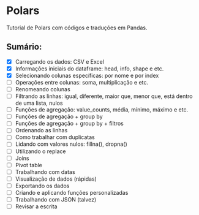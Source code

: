 # Polars

Tutorial de Polars com códigos e traduções em Pandas.

## Sumário:

- [X] Carregando os dados: CSV e Excel
- [X] Informações iniciais do dataframe: head, info, shape e etc.
- [X] Selecionando colunas específicas: por nome e por index
- [ ] Operações entre colunas: soma, multiplicação e etc.
- [ ] Renomeando colunas
- [ ] Filtrando as linhas: igual, diferente, maior que, menor que, está dentro de uma lista, nulos
- [ ] Funções de agregação: value_counts, média, mínimo, máximo e etc.
- [ ] Funções de agregação + group by
- [ ] Funções de agregação + group by + filtros
- [ ] Ordenando as linhas
- [ ] Como trabalhar com duplicatas
- [ ] Lidando com valores nulos: fillna(), dropna()
- [ ] Utilizando o replace
- [ ] Joins
- [ ] Pivot table
- [ ] Trabalhando com datas
- [ ] Visualização de dados (rápidas)
- [ ] Exportando os dados
- [ ] Criando e aplicando funções personalizadas
- [ ] Trabalhando com JSON (talvez)
- [ ] Revisar a escrita

